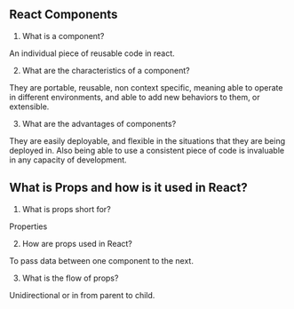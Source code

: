 ## React Components
1. What is a component?

 An individual piece of reusable code in react.

2. What are the characteristics of a component?

They are portable, reusable, non context specific, meaning able to operate in different environments, and able to add new behaviors to them, or extensible.

3. What are the advantages of components?

They are easily deployable, and flexible in the situations that they are being deployed in. Also being able to use a consistent piece of code is invaluable in any capacity of development.

## What is Props and how is it used  in React?
1. What is props short for?

Properties

2. How are props used in React?

To pass data between one component to the next.

3. What is the flow of props?

Unidirectional or in from parent to child.



